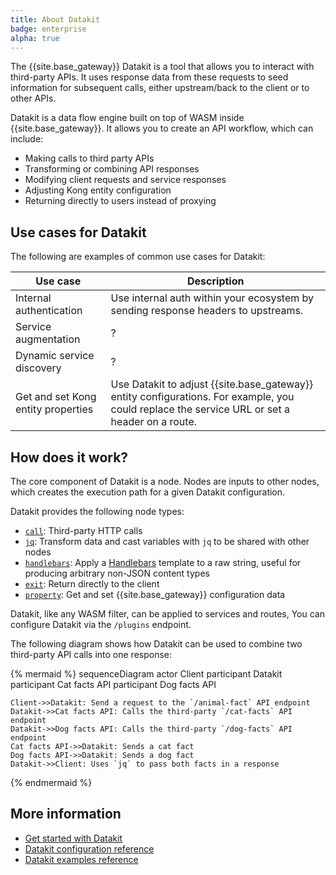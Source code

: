 ```yaml
---
title: About Datakit
badge: enterprise
alpha: true
---
```


The {{site.base_gateway}} Datakit is a tool that allows you to interact with third-party APIs. 
It uses response data from these requests to seed information for subsequent calls, either upstream/back to the client or to other APIs. 

Datakit is a data flow engine built on top of WASM inside {{site.base_gateway}}. 
It allows you to create an API workflow, which can include:
* Making calls to third party APIs
* Transforming or combining API responses
* Modifying client requests and service responses
* Adjusting Kong entity configuration
* Returning directly to users instead of proxying

## Use cases for Datakit

The following are examples of common use cases for Datakit:

Use case | Description
---------|------------
Internal authentication | Use internal auth within your ecosystem by sending response headers to upstreams.
Service augmentation | ?
Dynamic service discovery | ?
Get and set Kong entity properties | Use Datakit to adjust {{site.base_gateway}} entity configurations. For example, you could replace the service URL or set a header on a route.

## How does it work?

The core component of Datakit is a node. Nodes are inputs to other nodes, which creates the execution path for a given Datakit configuration. 

Datakit provides the following node types:
* [`call`](/gateway/{{page.release}}/kong-enterprise/datakit/configuration/#call-node-type): Third-party HTTP calls
* [`jq`](/gateway/{{page.release}}/kong-enterprise/datakit/configuration/#jq-node-type): Transform data and cast variables with `jq` to be shared with other nodes
* [`handlebars`](/gateway/{{page.release}}/kong-enterprise/datakit/configuration/#handlebars-node-type): Apply a [Handlebars](https://docs.rs/handlebars/latest/handlebars/) template to a raw string, useful for producing arbitrary non-JSON content types
* [`exit`](/gateway/{{page.release}}/kong-enterprise/datakit/configuration/#exit-node-type): Return directly to the client
* [`property`](/gateway/{{page.release}}/kong-enterprise/datakit/configuration/#property-node-type): Get and set {{site.base_gateway}} configuration data

Datakit, like any WASM filter, can be applied to services and routes,
You can configure Datakit via the `/plugins` endpoint.

The following diagram shows how Datakit can be used to combine two third-party API calls into one response:

{% mermaid %}
sequenceDiagram
    actor Client
    participant Datakit
    participant Cat facts API
    participant Dog facts API

    Client->>Datakit: Send a request to the `/animal-fact` API endpoint
    Datakit->>Cat facts API: Calls the third-party `/cat-facts` API endpoint
    Datakit->>Dog facts API: Calls the third-party `/dog-facts` API endpoint
    Cat facts API->>Datakit: Sends a cat fact
    Dog facts API->>Datakit: Sends a dog fact
    Datakit->>Client: Uses `jq` to pass both facts in a response
{% endmermaid %}

## More information

* [Get started with Datakit](/gateway/{{page.release}}/kong-enterprise/datakit/get-started/)
* [Datakit configuration reference](/gateway/{{page.release}}/kong-enterprise/datakit/configuration/)
* [Datakit examples reference](/gateway/{{page.release}}/kong-enterprise/datakit/examples/)